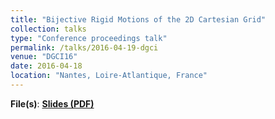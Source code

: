 ```yaml
---
title: "Bijective Rigid Motions of the 2D Cartesian Grid"
collection: talks
type: "Conference proceedings talk"
permalink: /talks/2016-04-19-dgci 
venue: "DGCI16"
date: 2016-04-18
location: "Nantes, Loire-Atlantique, France"
---
```

**File(s)**: [**Slides (PDF)**](../files/DGCI16_PRESENTATION.pdf)
